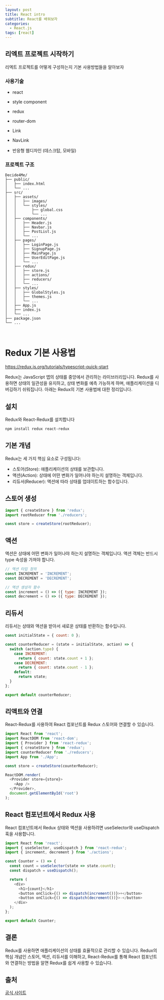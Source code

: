 ```yaml
---
layout: post
title: React intro
subtitle: React를 배워보자
categories: 
  - React.js
tags: [react]
---
```


## 리엑트 프로젝트 시작하기

리엑트 프로젝트를 어떻게 구성하는지 기본 사용방법들을 알아보자

### 사용기술

- react

- style component

- redux

- router-dom

- Link

- NavLink

- 반응형 웹디자인 (데스크탑, 모바일)

### 프로젝트 구조

```
Decide4Me/
├── public/
│   ├── index.html
│   └── ...
├── src/
│   ├── assets/
│   │   ├── images/
│   │   └── styles/
│   │       ├── global.css
│   │       └── ...
│   ├── components/
│   │   ├── Header.js
│   │   ├── Navbar.js
│   │   ├── PostList.js
│   │   └── ...
│   ├── pages/
│   │   ├── LoginPage.js
│   │   ├── SignupPage.js
│   │   ├── MainPage.js
│   │   ├── UserEditPage.js
│   │   └── ...
│   ├── redux/
│   │   ├── store.js
│   │   ├── actions/
│   │   ├── reducers/
│   │   └── ...
│   ├── styles/
│   │   ├── GlobalStyles.js
│   │   ├── themes.js
│   │   └── ...
│   ├── App.js
│   ├── index.js
│   └── ...
├── package.json
└── ...



```

# Redux 기본 사용법

https://redux.js.org/tutorials/typescript-quick-start

Redux는 JavaScript 앱의 상태를 중앙에서 관리하는 라이브러리입니다. Redux를 사용하면 상태의 일관성을 유지하고, 상태 변화를 예측 가능하게 하며, 애플리케이션을 디버깅하기 쉬워집니다. 아래는 Redux의 기본 사용법에 대한 정리입니다.

## 설치

Redux와 React-Redux를 설치합니다

```bash
npm install redux react-redux
```

## 기본 개념
Redux는 세 가지 핵심 요소로 구성됩니다:

- 스토어(Store): 애플리케이션의 상태를 보관합니다.
- 액션(Action): 상태에 어떤 변화가 일어나야 하는지 설명하는 객체입니다.
- 리듀서(Reducer): 액션에 따라 상태를 업데이트하는 함수입니다.

## 스토어 생성

```js
import { createStore } from 'redux';
import rootReducer from './reducers';

const store = createStore(rootReducer);
```

## 액션
액션은 상태에 어떤 변화가 일어나야 하는지 설명하는 객체입니다. 액션 객체는 반드시 type 속성을 가져야 합니다.

```js
// 액션 타입 정의
const INCREMENT = 'INCREMENT';
const DECREMENT = 'DECREMENT';

// 액션 생성자 함수
const increment = () => ({ type: INCREMENT });
const decrement = () => ({ type: DECREMENT });

```

## 리듀서
리듀서는 상태와 액션을 받아서 새로운 상태를 반환하는 함수입니다.

```js
const initialState = { count: 0 };

const counterReducer = (state = initialState, action) => {
  switch (action.type) {
    case INCREMENT:
      return { count: state.count + 1 };
    case DECREMENT:
      return { count: state.count - 1 };
    default:
      return state;
  }
};

export default counterReducer;

```

## 리액트와 연결
React-Redux를 사용하여 React 컴포넌트를 Redux 스토어와 연결할 수 있습니다.

```js
import React from 'react';
import ReactDOM from 'react-dom';
import { Provider } from 'react-redux';
import { createStore } from 'redux';
import counterReducer from './reducers';
import App from './App';

const store = createStore(counterReducer);

ReactDOM.render(
  <Provider store={store}>
    <App />
  </Provider>,
  document.getElementById('root')
);

```

## React 컴포넌트에서 Redux 사용

React 컴포넌트에서 Redux 상태와 액션을 사용하려면 useSelector와 useDispatch 훅을 사용합니다.

```js
import React from 'react';
import { useSelector, useDispatch } from 'react-redux';
import { increment, decrement } from './actions';

const Counter = () => {
  const count = useSelector(state => state.count);
  const dispatch = useDispatch();

  return (
    <div>
      <h1>{count}</h1>
      <button onClick={() => dispatch(increment())}>+</button>
      <button onClick={() => dispatch(decrement())}>-</button>
    </div>
  );
};

export default Counter;

```

## 결론

Redux를 사용하면 애플리케이션의 상태를 효율적으로 관리할 수 있습니다. Redux의 핵심 개념인 스토어, 액션, 리듀서를 이해하고, React-Redux를 통해 React 컴포넌트와 연결하는 방법을 알면 Redux를 쉽게 사용할 수 있습니다.



## 출처

[공식 사이트](https://react.dev/)
